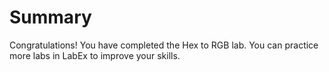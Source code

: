 # Summary

Congratulations! You have completed the Hex to RGB lab. You can practice more labs in LabEx to improve your skills.
